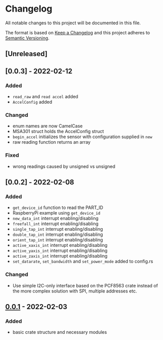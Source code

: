 # Changelog

All notable changes to this project will be documented in this file.

The format is based on [Keep a Changelog](http://keepachangelog.com/en/1.0.0/)
and this project adheres to [Semantic Versioning](http://semver.org/spec/v2.0.0.html).

## [Unreleased]



## [0.0.3] - 2022-02-12

### Added

- `read_raw` and `read accel` added
- `AccelConfig` added

### Changed
- enum names are now CamelCase
- MSA301 struct holds the AccelConfig struct
- `begin_accel` initializes the sensor with configuration supplied in `new`
- raw reading function returns an array

### Fixed
- wrong readings caused by unsigned vs unsigned

## [0.0.2] - 2022-02-08

### Added
- `get_device_id` function to read the PART_ID
- RaspberryPi example using `get_device_id`
- `new_data_int` interrupt enabling/disabling
- `freefall_int` interrupt enabling/disabling
- `single_tap_int` interrupt enabling/disabling
- `double_tap_int` interrupt enabling/disabling
- `orient_tap_int` interrupt enabling/disabling
- `active_xaxis_int` interrupt enabling/disabling
- `active_yaxis_int` interrupt enabling/disabling
- `active_zaxis_int` interrupt enabling/disabling
- `set_datarate`, `set_bandwidth` and `set_power_mode` added to config.rs

### Changed
- Use simple I2C-only interface based on the PCF8563 crate instead of the more complex solution with SPI, multiple addresses etc.

## [0.0.1] - 2022-02-03

### Added
- basic crate structure and necessary modules

[0.0.1]: https://github.com/nebelgrau77/msa301-rs/releases/tag/v0.0.1
